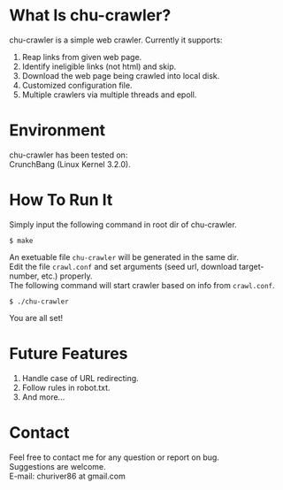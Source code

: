 What Is chu-crawler?
===================
chu-crawler is a simple web crawler. Currently it supports:  
1. Reap links from given web page.  
2. Identify ineligible links (not html) and skip.  
3. Download the web page being crawled into local disk.  
4. Customized configuration file.  
5. Multiple crawlers via multiple threads and epoll.  

Environment
==================
chu-crawler has been tested on:  
CrunchBang (Linux Kernel 3.2.0).  


How To Run It 
==================
Simply input the following command in root dir of chu-crawler.  

    $ make

An exetuable file `chu-crawler` will be generated in the same dir.  
Edit the file `crawl.conf` and set arguments (seed url, download target-number, etc.) properly.  
The following command will start crawler based on info from `crawl.conf`.  

    $ ./chu-crawler

You are all set!  


Future Features
===================
1. Handle case of URL redirecting.  
2. Follow rules in robot.txt.  
3. And more...  

Contact
===================
Feel free to contact me for any question or report on bug.  
Suggestions are welcome.  
E-mail: churiver86 at gmail.com  
